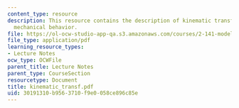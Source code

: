 ```yaml
---
content_type: resource
description: This resource contains the description of kinematic transformation of
  mechanical behavior.
file: https://ol-ocw-studio-app-qa.s3.amazonaws.com/courses/2-141-modeling-and-simulation-of-dynamic-systems-fall-2006/30191310b9563710f9e0058ce896c85e_kinematic_transf.pdf
file_type: application/pdf
learning_resource_types:
- Lecture Notes
ocw_type: OCWFile
parent_title: Lecture Notes
parent_type: CourseSection
resourcetype: Document
title: kinematic_transf.pdf
uid: 30191310-b956-3710-f9e0-058ce896c85e
---
```

